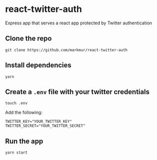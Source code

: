 # react-twitter-auth

Express app that serves a react app protected by Twitter authentication

## Clone the repo

```
git clone https://github.com/markmur/react-twitter-auth
```

## Install dependencies

```
yarn
```

## Create a `.env` file with your twitter credentials

```
touch .env
```

Add the following:

```
TWITTER_KEY="YOUR_TWITTER_KEY"
TWITTER_SECRET="YOUR_TWITTER_SECRET"
```

## Run the app

```
yarn start
```
